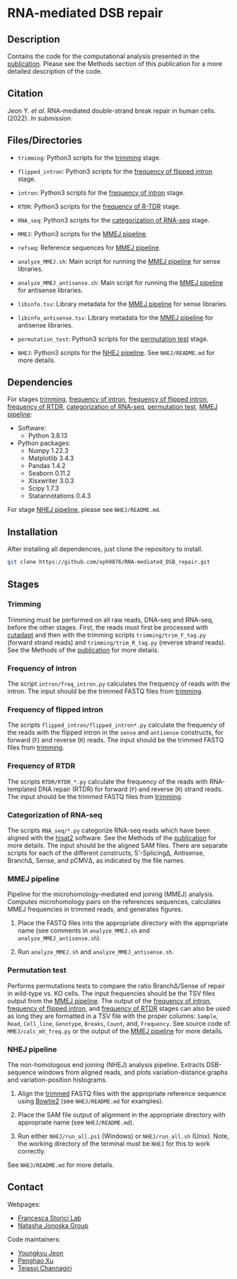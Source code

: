 # RNA-mediated DSB repair

## Description

Contains the code for the computational analysis presented in the [publication](#citation). Please see the Methods section of this publication for a more detailed description of the code.

## Citation

Jeon Y. *et al*. RNA-mediated double-strand break repair in human cells. (2022). *In submission*.

## Files/Directories

* `trimming`: Python3 scripts for the [trimming](#trimming) stage.

* `flipped_intron`: Python3 scripts for the [frequency of flipped intron](#frequency-of-flipped-intron) stage.

* `intron`: Python3 scripts for the [frequency of intron](#frequency-of-intron) stage.

* `RTDR`: Python3 scripts for the [frequency of R-TDR](#frequency-of-rtdr) stage.

* `RNA_seq`: Python3 scripts for the [categorization of RNA-seq](#categorization-of-rna-seq) stage.

* `MMEJ`: Python3 scripts for the [MMEJ pipeline](#mmej-pipeline).

* `refseq`: Reference sequences for [MMEJ pipeline](#mmej-pipeline).

* `analyze_MMEJ.sh`: Main script for running the [MMEJ pipeline](#mmej-pipeline) for sense libraries.

* `analyze_MMEJ_antisense.sh`: Main script for running the [MMEJ pipeline](#mmej-pipeline) for antisense libraries.

* `libinfo.tsv`: Library metadata for the [MMEJ pipeline](#mmej-pipeline) for sense libraries.

* `libinfo_antisense.tsv`: Library metadata for the [MMEJ pipeline](#mmej-pipeline) for antisense libraries.

* `permutation_test`: Python3 scripts for the [permutation test](#permutation-test) stage.

* `NHEJ`: Python3 scripts for the [NHEJ pipeline](#nhej-pipeline). See `NHEJ/README.md` for more details.

## Dependencies

For stages [trimming](#trimming), [frequency of intron](#frequency-of-intron), [frequency of flipped intron](#frequency-of-flipped-intron), [frequency of RTDR](#frequency-of-rtdr), [categorization of RNA-seq](#categorization-of-rna-seq), [permutation test](#permutation-test), [MMEJ pipeline](#mmej-pipeline):

* Software:
    * Python 3.8.13
* Python packages:
    * Numpy 1.22.3
    * Matplotlib 3.4.3
    * Pandas 1.4.2
    * Seaborn 0.11.2
    * Xlsxwriter 3.0.3
    * Scipy 1.7.3
    * Statannotations 0.4.3

For stage [NHEJ pipeline](#nhej-pipeline), please see `NHEJ/README.md`.

## Installation
After installing all dependencies, just clone the repository to install.
```bash
git clone https://github.com/xph9876/RNA-mediated_DSB_repair.git
```

## Stages

### Trimming

Trimming must be performed on all raw reads, DNA-seq and RNA-seq, before the other stages. First, the reads must first be processed with [cutadapt](https://cutadapt.readthedocs.io/en/stable/) and then with the trimming scripts `trimming/trim_F_tag.py` (forward strand reads) and `trimming/trim_R_tag.py` (reverse strand reads). See the Methods of the [publication](#citation) for more details.

### Frequency of intron

The script `intron/freq_intron.py` calculates the frequency of reads with the intron. The input should be the trimmed FASTQ files from [trimming](#trimming).

### Frequency of flipped intron

The scripts `flipped_intron/flipped_intron*.py` calculate the frequency of the reads with the flipped intron in the `sense` and `antisense` constructs, for forward (`F`) and reverse (`R`) reads. The input should be the trimmed FASTQ files from [trimming](#trimming).

### Frequency of RTDR

The scripts `RTDR/RTDR_*.py` calculate the frequency of the reads with RNA-templated DNA repair (RTDR) for forward (`F`) and reverse (`R`) strand reads. The input should be the trimmed FASTQ files from [trimming](#trimming).

### Categorization of RNA-seq

The scripts `RNA_seq/*.py` categorize RNA-seq reads which have been aligned with the [hisat2](http://daehwankimlab.github.io/hisat2/) software. See the Methods of the [publication](#citation) for more details. The input should be the aligned SAM files. There are separate scripts for each of the different constructs, 5'-SplicingΔ, Antisense, BranchΔ, Sense, and pCMVΔ, as indicated by the file names.

### MMEJ pipeline

Pipeline for the microhomology-mediated end joining (MMEJ) analysis. Computes microhomology pairs on the references sequences, calculates MMEJ frequencies in trimmed reads, and generates figures.

1) Place the FASTQ files into the appropriate directory with the appropriate name (see comments in `analyze_MMEJ.sh` and `analyze_MMEJ_antisense.sh`).

2) Run `analyze_MMEJ.sh` and `analyze_MMEJ_antisense.sh`.

### Permutation test

Performs permutations tests to compare the ratio BranchΔ/Sense of repair in wild-type vs. KO cells. The input frequencies should be the TSV files output from the [MMEJ pipeline](#mmej-pipeline). The output of the [frequency of intron](#frequency-of-intron), [frequency of flipped intron](#frequency-of-flipped-intron), and [frequency of RTDR](#frequency-of-rtdr) stages can also be used as long they are formatted in a TSV file with the proper columns: `Sample`, `Read`, `Cell_line`, `Genotype`, `Breaks`, `Count`, and, `Frequency`. See source code of `MMEJ/calc_mh_freq.py` or the output of the [MMEJ pipeline](#mmej-pipeline) for more details.

### NHEJ pipeline

The non-homologous end joining (NHEJ) analysis pipeline. Extracts DSB-sequence windows from aligned reads, and plots variation-distance graphs and variation-position histograms.

1) Align the [trimmed](#trimming) FASTQ files with the appropriate reference sequence using [Bowtie2](https://bowtie-bio.sourceforge.net/bowtie2/index.shtml) (see `NHEJ/README.md` for examples).

2) Place the SAM file output of alignment in the appropriate directory with appropriate name (see `NHEJ/README.md`).

3) Run either `NHEJ/run_all.ps1` (Windows) or `NHEJ/run_all.sh` (Unix). Note, the working directory of the terminal must be `NHEJ` for this to work correctly.

See `NHEJ/README.md` for more details.

## Contact

Webpages:
* [Francesca Storici Lab](https://storicilab.gatech.edu/)
* [Natasha Jonoska Group](https://knot.math.usf.edu/)

Code maintainers:
* [Youngkyu Jeon](mailto:yjeon39@gatech.edu)
* [Penghao Xu](mailto:pxu64@gatech.edu)
* [Tejasvi Channagiri](mailto:tchannagri@usf.edu)
